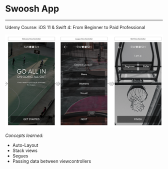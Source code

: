 # Swoosh App
------------------------------------------------------

Udemy Course: iOS 11 & Swift 4: From Beginner to Paid Professional

<img src="Swoosh/Resources/preview.png" width="720"/>

_Concepts learned:_
- Auto-Layout 
- Stack views
- Segues 
- Passing data between viewcontrollers 
